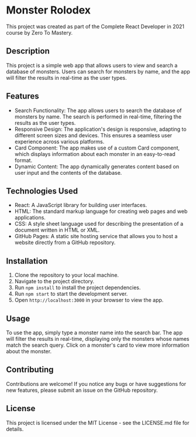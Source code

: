 # Monster Rolodex

This project was created as part of the Complete React Developer in 2021 course by Zero To Mastery.

## Description

This project is a simple web app that allows users to view and search a database of monsters. Users can search for monsters by name, and the app will filter the results in real-time as the user types.

## Features

- Search Functionality: The app allows users to search the database of monsters by name. The search is performed in real-time, filtering the results as the user types.
- Responsive Design: The application's design is responsive, adapting to different screen sizes and devices. This ensures a seamless user experience across various platforms.
- Card Component: The app makes use of a custom Card component, which displays information about each monster in an easy-to-read format.
- Dynamic Content: The app dynamically generates content based on user input and the contents of the database.

## Technologies Used

- React: A JavaScript library for building user interfaces.
- HTML: The standard markup language for creating web pages and web applications.
- CSS: A style sheet language used for describing the presentation of a document written in HTML or XML.
- GitHub Pages: A static site hosting service that allows you to host a website directly from a GitHub repository.

## Installation

1. Clone the repository to your local machine.
2. Navigate to the project directory.
3. Run `npm install` to install the project dependencies.
4. Run `npm start` to start the development server.
5. Open `http://localhost:3000` in your browser to view the app.

## Usage

To use the app, simply type a monster name into the search bar. The app will filter the results in real-time, displaying only the monsters whose names match the search query. Click on a monster's card to view more information about the monster.

## Contributing

Contributions are welcome! If you notice any bugs or have suggestions for new features, please submit an issue on the GitHub repository.

## License

This project is licensed under the MIT License - see the LICENSE.md file for details.
